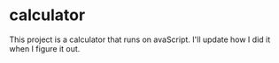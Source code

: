 # calculator

This project is a calculator that runs on avaScript. I'll update how I did it when I figure it out. 